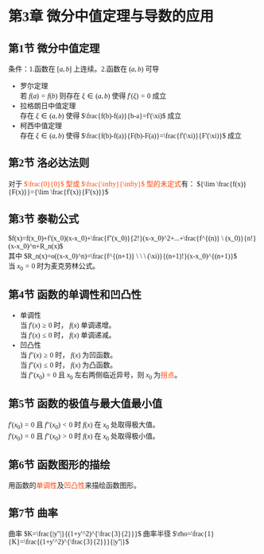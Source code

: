 
<font color=#FF4500></font>
<font face='宋体'>

# **第3章 微分中值定理与导数的应用**
## **第1节 微分中值定理**
条件：1.函数在 $[a,b]$ 上连续。2.函数在 $(a,b)$ 可导<br>
* 罗尔定理<br>
若 $f(a)=f(b)$ 则存在 $\xi \in (a,b)$ 使得 $f'(\xi)=0$ 成立<br>
* 拉格朗日中值定理<br>
存在 $\xi \in (a,b)$ 使得 $\frac{f(b)-f(a)}{b-a}=f'(\xi)$ 成立<br>
* 柯西中值定理<br>
存在 $\xi \in (a,b)$ 使得 $\frac{f(b)-f(a)}{F(b)-F(a)}=\frac{f'(\xi)}{F'(\xi)}$ 成立<br>

## **第2节 洛必达法则**
对于<font color=#FF4500> $\frac{0}{0}$ 型或 $\frac{\infty}{\infty}$ 型的未定式</font>有：
${\lim \frac{f(x)}{F(x)}}={\lim \frac{f'(x)}{F'(x)}}$

## **第3节 泰勒公式**
$f(x)=f(x_0)+f'(x_0)(x-x_0)+\frac{f''(x_0)}{2!}(x-x_0)^2+...+\frac{f^{(n)} \ (x_0)}{n!}(x-x_0)^n+R_n(x)$ <br>
其中 $R_n(x)=o((x-x_0)^n)=\frac{f^{(n+1)} \ \ \ (\xi)}{(n+1)!}(x-x_0)^{(n+1)}$ <br>
当 $x_0=0$ 时为麦克劳林公式。

## **第4节 函数的单调性和凹凸性**
* 单调性<br>
当 $f'(x)\geq 0$ 时， $f(x)$ 单调递增。 <br>
当 $f'(x)\leq 0$ 时， $f(x)$ 单调递减。 <br>
* 凹凸性<br>
当 $f''(x)\geq 0$ 时， $f(x)$ 为凹函数。 <br>
当 $f''(x)\leq 0$ 时， $f(x)$ 为凸函数。 <br>
当 $f''(x_0)=0$ 且 $x_0$ 左右两侧临近异号，则 $x_0$ 为<font color=#FF4500>拐点</font>。<br>

## **第5节 函数的极值与最大值最小值**
$f'(x_0)=0$ 且 $f''(x_0)<0$ 时 $f(x)$ 在 $x_0$ 处取得极大值。<br>
$f'(x_0)=0$ 且 $f''(x_0)>0$ 时 $f(x)$ 在 $x_0$ 处取得极小值。<br>

## **第6节 函数图形的描绘**
用函数的<font color=#FF4500>单调性</font>及<font color=#FF4500>凹凸性</font>来描绘函数图形。

## **第7节 曲率**
曲率 $K=\frac{|y''|}{(1+y'^2)^{\frac{3}{2}}}$
曲率半径 $\rho=\frac{1}{K}=\frac{(1+y'^2)^{\frac{3}{2}}}{|y''|}$

<!-- ## **第8节 方程的近似解** -->


</font>
